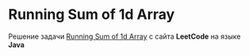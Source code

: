 # Running Sum of 1d Array
Решение задачи [Running Sum of 1d Array](https://leetcode.com/problems/running-sum-of-1d-array/) с сайта **LeetCode** на языке **Java**